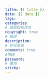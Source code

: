 ```yaml
---
title: {{ title }}
date: {{ date }}
tags:
categories: 
# 底部版权信息
copyright: true
# 描述
description: 
# 评论系统
comments: true
#密码
password: 
# 置顶
sticky: 
---
```

